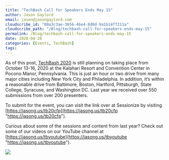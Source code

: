 ```yaml
---
title: "TechBash Call for Speakers Ends May 15"
author: Jason Gaylord
email: jason@jasongaylord.com
cloudscribe_id: "00a3c3ae-3656-46e4-8d0d-9a1b14ff211a"
cloudscribe_path: "/Blog/techbash-call-for-speakers-ends-may-15"
permalink: /Blog/techbash-call-for-speakers-ends-may-15
date: 2020-04-28
categories: [Events, TechBash]
tags: 
---
```


As of this post, [TechBash 2020](http://jasong.us/tb) is still planning on taking place from October 13-16, 2020 at the Kalahari Resort and Convention Center in Pocono Manor, Pennsylvania. This is just an hour or two drive from many major cities including New York City and Philadelphia. In addition, it’s within a reasonable drive from Baltimore, Boston, Hartford, Pittsburgh, State College, Syracuse, and Washington DC. Last year we received over 550 submissions from over 200 presenters. 

To submit for the event, you can visit the link over at Sessionize by visiting [https://jasong.us/tb20cfp](https://jasong.us/tb20cfp "https://jasong.us/tb20cfp"). 

Curious about some of the sessions and content from last year? Check out some of our videos on our YouTube channel at [https://jasong.us/tbyoutube](https://jasong.us/tbyoutube "https://jasong.us/tbyoutube").

![](https://cdn.jasongaylord.com/images/2020/04/28/TechBash-Panel-Discussion.jpg)
